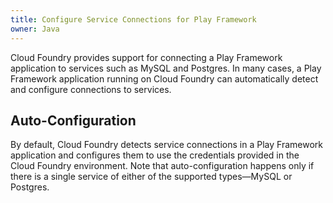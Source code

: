 ```yaml
---
title: Configure Service Connections for Play Framework
owner: Java
---
```


<strong></strong>

Cloud Foundry provides support for connecting a Play Framework application to services such as MySQL and Postgres. In many cases, a Play Framework application running on Cloud Foundry can automatically detect and configure connections to services.


## <a id='auto'></a>Auto-Configuration ##
By default, Cloud Foundry detects service connections in a Play Framework application and configures them to use the credentials provided in the Cloud Foundry environment. Note that auto-configuration happens only if there is a single service of either of the supported types&#8212;MySQL or Postgres.